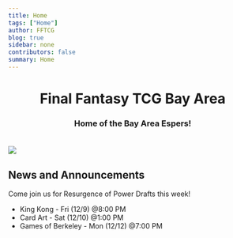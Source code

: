 ```yaml
---
title: Home
tags: ["Home"]
author: FFTCG
blog: true
sidebar: none
contributors: false
summary: Home
---
```


# <center>Final Fantasy TCG Bay Area </center>

### <center>Home of the Bay Area Espers!</center> <br>

<img src="https://i.imgur.com/WLYqrw8.jpg">

## News and Announcements

Come join us for Resurgence of Power Drafts this week! <br>
* King Kong - Fri (12/9) @8:00 PM <br>
* Card Art - Sat (12/10) @1:00 PM <br>
* Games of Berkeley - Mon (12/12) @7:00 PM
<!-- * Center Stage Games - Sun (12/11) @6:00 PM <br> -->


